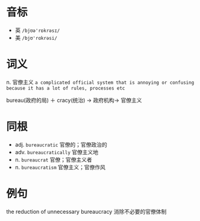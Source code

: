 # 音标

- 英 `/bjʊə'rɒkrəsɪ/`
- 美 `/bjʊ'rɑkrəsi/`

# 词义

n. 官僚主义
`a complicated official system that is annoying or confusing because it has a lot of rules, processes etc`



bureau(政府的局) ＋ cracy(统治) → 政府机构→ 官僚主义

# 同根

- adj. `bureaucratic` 官僚的；官僚政治的
- adv. `bureaucratically` 官僚主义地
- n. `bureaucrat` 官僚；官僚主义者
- n. `bureaucratism` 官僚主义；官僚作风

# 例句

the reduction of unnecessary bureaucracy
消除不必要的官僚体制


